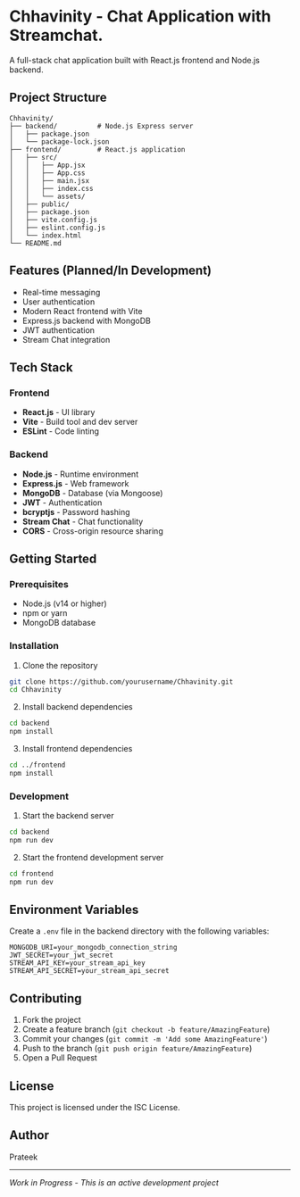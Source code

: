 # Chhavinity - Chat Application with Streamchat.

A full-stack chat application built with React.js frontend and Node.js backend.

## Project Structure

```
Chhavinity/
├── backend/          # Node.js Express server
│   ├── package.json
│   └── package-lock.json
├── frontend/         # React.js application
│   ├── src/
│   │   ├── App.jsx
│   │   ├── App.css
│   │   ├── main.jsx
│   │   ├── index.css
│   │   └── assets/
│   ├── public/
│   ├── package.json
│   ├── vite.config.js
│   ├── eslint.config.js
│   └── index.html
└── README.md
```

## Features (Planned/In Development)

- Real-time messaging
- User authentication
- Modern React frontend with Vite
- Express.js backend with MongoDB
- JWT authentication
- Stream Chat integration

## Tech Stack

### Frontend
- **React.js** - UI library
- **Vite** - Build tool and dev server
- **ESLint** - Code linting

### Backend
- **Node.js** - Runtime environment
- **Express.js** - Web framework
- **MongoDB** - Database (via Mongoose)
- **JWT** - Authentication
- **bcryptjs** - Password hashing
- **Stream Chat** - Chat functionality
- **CORS** - Cross-origin resource sharing

## Getting Started

### Prerequisites
- Node.js (v14 or higher)
- npm or yarn
- MongoDB database

### Installation

1. Clone the repository
```bash
git clone https://github.com/yourusername/Chhavinity.git
cd Chhavinity
```

2. Install backend dependencies
```bash
cd backend
npm install
```

3. Install frontend dependencies
```bash
cd ../frontend
npm install
```

### Development

1. Start the backend server
```bash
cd backend
npm run dev
```

2. Start the frontend development server
```bash
cd frontend
npm run dev
```

## Environment Variables

Create a `.env` file in the backend directory with the following variables:
```
MONGODB_URI=your_mongodb_connection_string
JWT_SECRET=your_jwt_secret
STREAM_API_KEY=your_stream_api_key
STREAM_API_SECRET=your_stream_api_secret
```

## Contributing

1. Fork the project
2. Create a feature branch (`git checkout -b feature/AmazingFeature`)
3. Commit your changes (`git commit -m 'Add some AmazingFeature'`)
4. Push to the branch (`git push origin feature/AmazingFeature`)
5. Open a Pull Request

## License

This project is licensed under the ISC License.

## Author

Prateek

---

*Work in Progress - This is an active development project*
